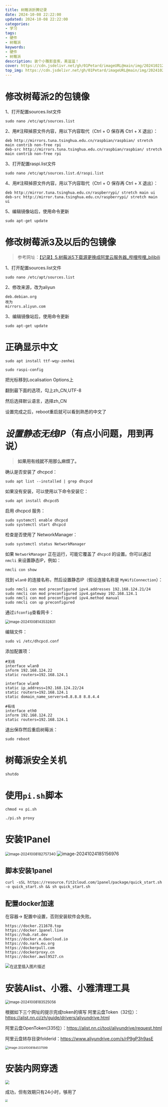 ```yaml
---
title: 树莓派折腾记录
date: 2024-10-08 22:22:00
updated: 2024-10-08 22:22:00
categories: 
- 学习
tags: 
- 硬件
- 树莓派
keywords:
- 硬件
- 树莓派
description: 装个小雅影音库，美滋滋！
cover: https://cdn.jsdelivr.net/gh/01Petard/imageURL@main/img/202410212137950.png
top_img: https://cdn.jsdelivr.net/gh/01Petard/imageURL@main/img/202410212138771.png
---
```


# 修改树莓派2的包镜像

1、打开配置sources.list文件

```
sudo nano /etc/apt/sources.list
```

2、用#注释掉原文件内容，用以下内容取代（Ctrl + O 保存再 Ctrl + X 退出）：

```
deb http://mirrors.tuna.tsinghua.edu.cn/raspbian/raspbian/ stretch main contrib non-free rpi
deb-src http://mirrors.tuna.tsinghua.edu.cn/raspbian/raspbian/ stretch main contrib non-free rpi
```

3、打开配置raspi.list文件

```
sudo nano /etc/apt/sources.list.d/raspi.list
```

4、用#注释掉原文件内容，用以下内容取代（Ctrl + O 保存再 Ctrl + X 退出）：

```
deb http://mirror.tuna.tsinghua.edu.cn/raspberrypi/ stretch main ui
deb-src http://mirror.tuna.tsinghua.edu.cn/raspberrypi/ stretch main ui
```

5、编辑镜像站后，使用命令更新

```
sudo apt-get update
```

# 修改树莓派3及以后的包镜像

> 参考网址：[【记录】5.树莓派5下载源更换成阿里云服务器_哔哩哔哩_bilibili](https://www.bilibili.com/video/BV1aw4m1v7fW/?spm_id_from=333.788.videopod.episodes&vd_source=3ff954868f64ecb51872efabed3a44ca&p=5)

1、打开配置sources.list文件

```shell
sudo nano /etc/apt/sources.list
```

2、修改来源，改为aliyun

```shell
deb.debian.org
改为
mirrors.aliyun.com
```

3、编辑镜像站后，使用命令更新

```shell
sudo apt-get update
```

# 正确显示中文

```shell
sudo apt install ttf-wqy-zenhei
```

```shell
sudo raspi-config
```

把光标移到Localisation Options上

翻到最下面的选项，勾上zh_CN,UTF-8

然后选择默认语言，选择zh_CN

设置完成之后，reboot重启就可以看到熟悉的中文了

# *设置静态无线IP*（有点小问题，用到再说）

> **如果用有线就不用那么麻烦了。**

确认是否安装了 dhcpcd：

```shell
sudo apt list --installed | grep dhcpcd
```

如果没有安装，可以使用以下命令安装它：

```shell
sudo apt install dhcpcd5
```

启用 dhcpcd 服务：

```shell
sudo systemctl enable dhcpcd
sudo systemctl start dhcpcd
```

检查是否使用了 NetworkManager：

```shell
sudo systemctl status NetworkManager
```

如果 `NetworkManager` 正在运行，可能它覆盖了 `dhcpcd` 的设置。你可以通过 `nmcli` 来设置静态IP，例如：

```shell
nmcli con show
```

找到 `wlan0` 的连接名称，然后设置静态IP（假设连接名称是 `MyWifiConnection`）：

```shell
sudo nmcli con mod preconfigured ipv4.addresses 192.168.124.21/24
sudo nmcli con mod preconfigured ipv4.gateway 192.168.124.1
sudo nmcli con mod preconfigured ipv4.method manual
sudo nmcli con up preconfigured
```

通过`ifconfig`查看网卡：

<img src="https://cdn.jsdelivr.net/gh/01Petard/imageURL@main/img/202410081435885.png" alt="image-20241008143532831" style="zoom:80%;" />

编辑文件：

```shell
sudo vi /etc/dhcpcd.conf
```

添加配置项：

```shell
#无线
interface wlan0
inform 192.168.124.22
static routers=192.168.124.1

interface wlan0
static ip_address=192.168.124.22/24
static routers=192.168.124.1
static domain_name_servers=8.8.8.8 8.8.4.4
```

```shell
#有线
interface eth0
inform 192.168.124.22
static routers=192.168.124.1
```

退出保存然后重启树莓派：

```shell
sudo reboot
```

# 树莓派安全关机

```
shutdo
```

# 使用`pi.sh`脚本

```shell
chmod +x pi.sh
```

```shell
./pi.sh proxy
```

# 安装1Panel

<img src="https://cdn.jsdelivr.net/gh/01Petard/imageURL@main/img/202410221931289.png" alt="image-20241008182757340" style="zoom:80%;" />

<img src="https://cdn.jsdelivr.net/gh/01Petard/imageURL@main/img/202410241851074.png" alt="image-20241024185156976"  />

## 脚本安装1panel

```shell
curl -sSL https://resource.fit2cloud.com/1panel/package/quick_start.sh -o quick_start.sh && sh quick_start.sh
```

## 配置docker加速

在容器-> 配置中设置，否则安装软件会失败。

```shell
https://docker.211678.top
https://docker.1panel.live
https://hub.rat.dev
https://docker.m.daocloud.io
https://do.nark.eu.org
https://dockerpull.com
https://dockerproxy.cn
https://docker.awsl9527.cn
```

<img src="https://i-blog.csdnimg.cn/direct/ea6f75d59c9e4b1d8dca6b762d1eccd8.png" alt="在这里插入图片描述" style="zoom:90%;" />

# 安装Alist、小雅、小雅清理工具

<img src="https://cdn.jsdelivr.net/gh/01Petard/imageURL@main/img/202410081835085.png" alt="image-20241008183525056" style="zoom:80%;" />

根据如下三个网址的提示完成token的填写
阿里云盘Token（32位）：https://alist.nn.ci/zh/guide/drivers/aliyundrive.html

阿里云盘OpenToken(335位）：https://alist.nn.ci/tool/aliyundrive/request.html

阿里云盘转存目录folderid：https://www.aliyundrive.com/s/rP9gP3h9asE

<img src="https://cdn.jsdelivr.net/gh/01Petard/imageURL@main/img/202410081845667.png" alt="image-20241008184537599" style="zoom:67%;" />

# 安装内网穿透

<img src="https://cdn.jsdelivr.net/gh/01Petard/imageURL@main/img/202410081930798.png" style="zoom:80%;" />

成功，但有效期只有24小时，够用了

<img src="https://cdn.jsdelivr.net/gh/01Petard/imageURL@main/img/202410081939485.png" style="zoom:50%;" />